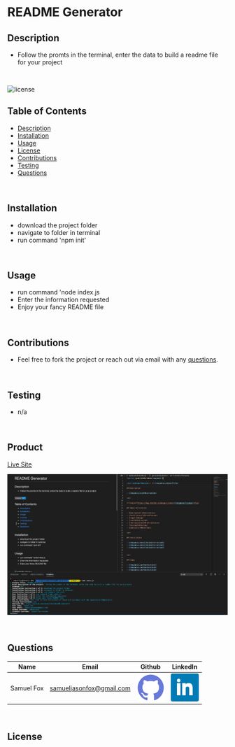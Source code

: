 # README Generator

## Description 

- Follow the promts in the terminal, enter the data to build a readme file for your project

<br>

![license](https://img.shields.io/badge/License-MIT-blue)

## Table of Contents

- [Description](#Description)
- [Installation](#Installation)
- [Usage](#Usage)
- [License](#License)
- [Contributions](#Contributions)
- [Testing](#Testing)
- [Questions](#Questions)

<br>

## Installation

- download the project folder
- navigate to folder in terminal
- run command 'npm init'


<br>

## Usage

- run command 'node index.js
- Enter the information requested
- Enjoy your fancy README file


<br>

## Contributions

- Feel free to fork the project or reach out via email with any [questions](#questions).

<br>

## Testing

- n/a

<br>

## Product

[Live Site](https://github.com/samuelfox1/ReadME-Generator) 

![Screenshot](Assets/images/screenshot.png)

<br>

## Questions

| Name | Email  | Github  | LinkedIn |
| :--: | :----: | :-----: | :------: |
| Samuel Fox | samueljasonfox@gmail.com | [![Github](./assets/images/github.png)](https://github.com/samuelfox1) | [![LinkedIn](./assets/images/linkedin.png)](https://www.linkedin.com/in/samuel-fox-tacoma) |

<br>

## License
